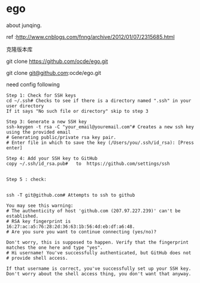 ego
===
about junqing.

ref :http://www.cnblogs.com/fnng/archive/2012/01/07/2315685.html


克隆版本库

git clone https://github.com/ocde/ego.git


git clone git@github.com:ocde/ego.git


need config following

~~~~~~~~~~~~~~
Step 1: Check for SSH keys
cd ~/.ssh# Checks to see if there is a directory named ".ssh" in your user directory
If it says "No such file or directory" skip to step 3

Step 3: Generate a new SSH key
ssh-keygen -t rsa -C "your_email@youremail.com"# Creates a new ssh key using the provided email
# Generating public/private rsa key pair.
# Enter file in which to save the key (/Users/you/.ssh/id_rsa): [Press enter]

Step 4: Add your SSH key to GitHub
copy ~/.ssh/id_rsa.pub#   to  https://github.com/settings/ssh


Step 5 : check:


ssh -T git@github.com# Attempts to ssh to github

You may see this warning:
# The authenticity of host 'github.com (207.97.227.239)' can't be established.
# RSA key fingerprint is 16:27:ac:a5:76:28:2d:36:63:1b:56:4d:eb:df:a6:48.
# Are you sure you want to continue connecting (yes/no)?

Don't worry, this is supposed to happen. Verify that the fingerprint matches the one here and type "yes".
# Hi username! You've successfully authenticated, but GitHub does not
# provide shell access.

If that username is correct, you've successfully set up your SSH key. Don't worry about the shell access thing, you don't want that anyway.


